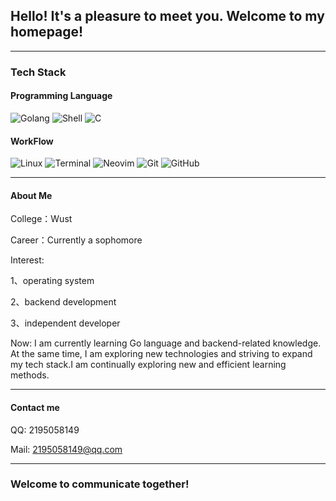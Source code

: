 ## Hello! It's a pleasure to meet you. Welcome to my homepage!

---

### Tech Stack

#### Programming Language

![Golang](https://img.shields.io/badge/-Go-00ADD8?style=flat&logo=go&logoColor=white)
![Shell](https://img.shields.io/badge/-Shell-4EAA25?style=flat&logo=gnu-bash&logoColor=white)
![C](https://img.shields.io/badge/C-Language-blue)

#### WorkFlow

![Linux](https://img.shields.io/badge/-Linux-FCC624?style=flat&logo=linux&logoColor=black)
![Terminal](https://img.shields.io/badge/Terminal-%23121011.svg?style=for-the-badge&logo=gnu-bash&logoColor=white)
![Neovim](https://img.shields.io/badge/NeoVim-%2357A143.svg?&style=for-the-badge&logo=neovim&logoColor=white)
![Git](https://img.shields.io/badge/Git-%23F05033.svg?style=for-the-badge&logo=git&logoColor=white)
![GitHub](https://img.shields.io/badge/GitHub-%23121011.svg?style=for-the-badge&logo=github&logoColor=white)

---

#### About Me

College：Wust

Career：Currently a sophomore

Interest: 

1、operating system

2、backend development

3、independent developer

Now: I am currently learning Go language and backend-related knowledge. At the same time, I am exploring new technologies and striving to expand my tech stack.I am continually exploring new and efficient learning methods.

---

#### Contact me

QQ: 2195058149

Mail: 2195058149@qq.com

---

### Welcome to communicate together!

